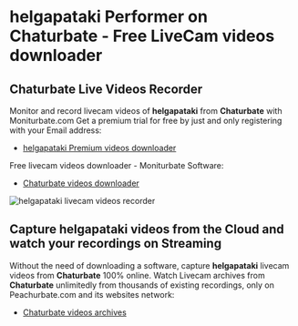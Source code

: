 # helgapataki Performer on Chaturbate - Free LiveCam videos downloader

## Chaturbate Live Videos Recorder

Monitor and record livecam videos of **helgapataki** from **Chaturbate** with Moniturbate.com
Get a premium trial for free by just and only registering with your Email address:
* [helgapataki Premium videos downloader](https://moniturbate.com/request-demo-licence-key.html)

Free livecam videos downloader - Moniturbate Software:
* [Chaturbate videos downloader](https://moniturbate.com/moniturbate-download-software.html)

![helgapataki livecam videos recorder](https://peachurnet.com/templates/moniturbate-software.png)


## Capture helgapataki videos from the Cloud and watch your recordings on Streaming

Without the need of downloading a software, capture **helgapataki** livecam videos from **Chaturbate** 100% online.
Watch Livecam archives from **Chaturbate** unlimitedly from thousands of existing recordings, only on Peachurbate.com and its websites network:
* [Chaturbate videos archives](https://peachurnet.com/)